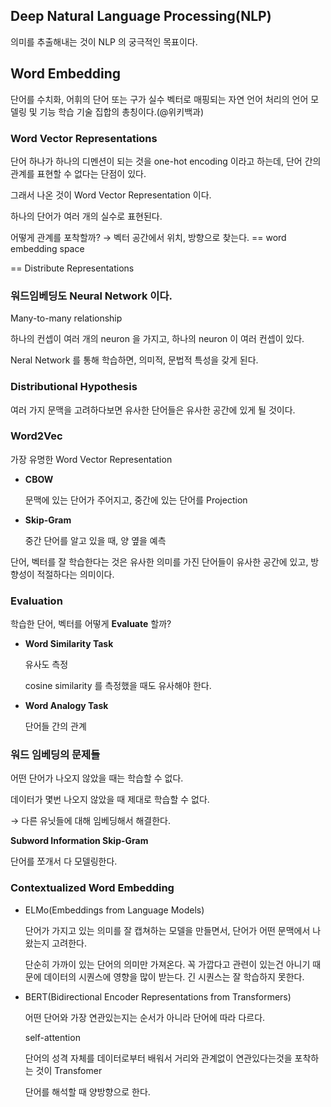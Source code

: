 ## Deep Natural Language Processing(NLP)

의미를 추출해내는 것이 NLP 의 궁극적인 목표이다.

## Word Embedding

단어를 수치화, 어휘의 단어 또는 구가 실수 벡터로 매핑되는 자연 언어 처리의 언어 모델링 및 기능 학습 기술 집합의 총칭이다.(@위키백과)

### **Word Vector Representations**

단어 하나가 하나의 디멘션이 되는 것을 one-hot encoding 이라고 하는데, 단어 간의 관계를 표현할 수 없다는 단점이 있다.

그래서 나온 것이 Word Vector Representation 이다.

하나의 단어가 여러 개의 실수로 표현된다.

어떻게 관계를 포착할까? → 벡터 공간에서 위치, 방향으로 찾는다. == word embedding space

== Distribute Representations

### 워드임베딩도 **Neural Network** 이다.

Many-to-many relationship

하나의 컨셉이 여러 개의 neuron 을 가지고, 하나의 neuron 이 여러 컨셉이 있다.

Neral Network 를 통해 학습하면,  의미적, 문법적 특성을 갖게 된다.

### **Distributional Hypothesis**

여러 가지 문맥을 고려하다보면 유사한 단어들은 유사한 공간에 있게 될 것이다.

### **Word2Vec**

가장 유명한 Word Vector Representation

- **CBOW**

  문맥에 있는 단어가 주어지고, 중간에 있는 단어를 Projection

- **Skip-Gram**

  중간 단어를 알고 있을 때, 양 옆을 예측

단어, 벡터를 잘 학습한다는 것은 유사한 의미를 가진 단어들이 유사한 공간에 있고, 방향성이 적절하다는 의미이다.

### Evaluation

학습한 단어, 벡터를 어떻게 **Evaluate** 할까?

- **Word Similarity Task**

  유사도 측정

  cosine similarity 를 측정했을 때도 유사해야 한다.

- **Word Analogy Task**

  단어들 간의 관계

### **워드 임베딩의 문제들**

어떤 단어가 나오지 않았을 때는 학습할 수 없다.

데이터가 몇번 나오지 않았을 때 제대로 학습할 수 없다.

→ 다른 유닛들에 대해 임베딩해서 해결한다.

**Subword Information Skip-Gram**

단어를 쪼개서 다 모델링한다.

### **Contextualized Word Embedding**

- ELMo(Embeddings from Language Models)

  단어가 가지고 있는 의미를 잘 캡쳐하는 모델을 만들면서, 단어가 어떤 문맥에서 나왔는지 고려한다.

  단순히 가까이 있는 단어의 의미만 가져온다. 꼭 가깝다고 관련이 있는건 아니기 때문에 데이터의 시퀀스에 영향을 많이 받는다. 긴 시퀀스는 잘 학습하지 못한다.

- BERT(Bidirectional Encoder Representations from Transformers)

  어떤 단어와 가장 연관있는지는 순서가 아니라 단어에 따라 다르다.

  self-attention

  단어의 성격 자체를 데이터로부터 배워서 거리와 관계없이 연관있다는것을 포착하는 것이 Transfomer

  단어를 해석할 때 양방향으로 한다.